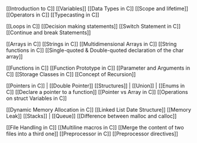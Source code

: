 

[[Introduction to C]]
[[Variables]]
[[Data Types in C]]
[[Scope and lifetime]]
[[Operators in C]]
[[Typecasting in C]]

[[Loops in C]]
[[Decision making statements]]
[[Switch Statement in C]]
[[Continue and break Statements]]

[[Arrays in C]]
[[Strings in C]]
[[Multidimensional Arrays in C]]
[[String functions in C]]
[[Single-quoted & Double-quoted declaration of the char array]]

[[Functions in C]]
[[Function Prototype in C]]
[[Parameter and Arguments in C]]
[[Storage Classes in C]]
[[Concept of Recursion]]

[[Pointers in C]] | [[Double Pointer]]
[[Structures]] | [[Union]] | [[Enums in C]]
[[Declare a pointer to a function]]
[[Pointer vs Array in C]]
[[Operations on struct Variables in C]]

[[Dynamic Memory Allocation in C]]
[[Linked List Date Structure]]
[[Memory Leak]]
[[Stacks]] | [[Queue]]
[[Difference between malloc and calloc]]

[[File Handling in C]]
[[Multiline macros in C]]
[[Merge the content of two files into a third one]]
[[Preprocessor in C]]
[[Preprocessor directives]]
